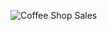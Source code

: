 ![Coffee Shop Sales](https://github.com/user-attachments/assets/471b86e6-7bdc-4644-b5af-b04916f411cd)
